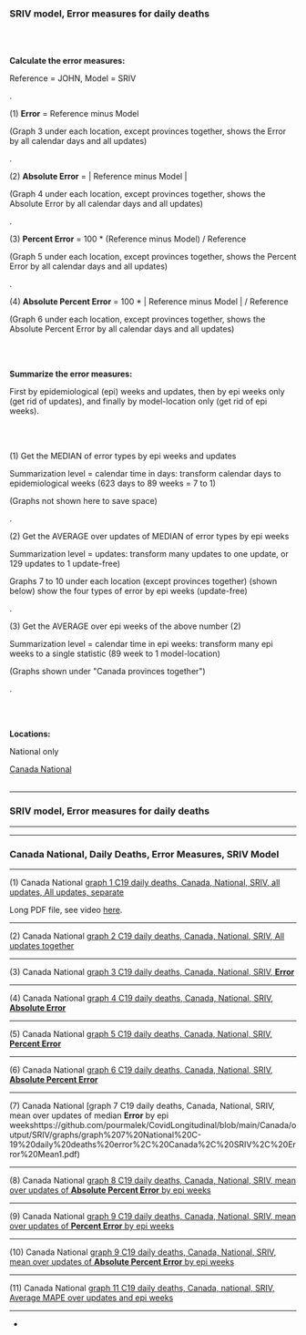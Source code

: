 ### SRIV model, Error measures for daily deaths 

<br/><br/>

**Calculate the error measures:**

Reference = JOHN, Model = SRIV 

.

(1) **Error** = Reference minus Model 

(Graph 3 under each location, except provinces together, shows the Error by all calendar days and all updates)

.

(2) **Absolute Error** = | Reference minus Model | 

(Graph 4 under each location, except provinces together, shows the Absolute Error by all calendar days and all updates)

.

(3) **Percent Error** = 100 * (Reference minus Model) / Reference

(Graph 5 under each location, except provinces together, shows the Percent Error by all calendar days and all updates)

.

(4) **Absolute Percent Error** = 100 * | Reference minus Model | / Reference

(Graph 6 under each location, except provinces together, shows the Absolute Percent Error by all calendar days and all updates)


<br/><br/>

**Summarize the error measures:**

First by epidemiological (epi) weeks and updates, then by epi weeks only (get rid of updates), and finally by model-location only (get rid of epi weeks).

<br/><br/>


(1) Get the MEDIAN of error types by epi weeks and updates

Summarization level = calendar time in days: transform calendar days to epidemiological weeks (623 days to 89 weeks = 7 to 1)

(Graphs not shown here to save space)

.

(2) Get the AVERAGE over updates of MEDIAN of error types by epi weeks

Summarization level = updates: transform many updates to one update, or 129 updates to 1 update-free)

Graphs 7 to 10 under each location (except provinces together) (shown below) show the four types of error by epi weeks (update-free)

.

(3) Get the AVERAGE over epi weeks of the above number (2)

Summarization level = calendar time in epi weeks: transform many epi weeks to a single statistic (89 week to 1 model-location)

(Graphs shown under "Canada provinces together")

.

<br/><br/>


**Locations:**

National only

[Canada National](https://github.com/pourmalek/CovidLongitudinal/tree/main/Canada/output/SRIV#canada-national) 
<br/><br/>


****

### SRIV model, Error measures for daily deaths


****
****

### Canada National, Daily Deaths, Error Measures, SRIV Model

****

(1) Canada National [graph 1 C19 daily deaths, Canada, National, SRIV, all updates, All updates, separate](https://github.com/pourmalek/CovidLongitudinal/blob/main/Canada/output/SRIV/graphs/graph%201%20C19%20daily%20deaths%2C%20Canada%2C%20National%2C%20SRIV%2C%20all%20updates.pdf)

Long PDF file, see video [here]().

****

(2) Canada National [graph 2 C19 daily deaths, Canada, National, SRIV, All updates together](https://github.com/pourmalek/CovidLongitudinal/blob/main/Canada/output/SRIV/graphs/graph%202%20National%20C-19%20daily%20deaths%2C%20Canada%2C%20SRIV%2C%20reference%20scenario%2C%20all%20updates.pdf)


****

(3) Canada National [graph 3 C19 daily deaths, Canada, National, SRIV, **Error**](https://github.com/pourmalek/CovidLongitudinal/blob/main/Canada/output/SRIV/graphs/graph%203%20National%20C-19%20daily%20deaths%20error%2C%20Canada%2C%20SRIV%2C%20all%20updates.pdf)


****

(4) Canada National [graph 4 C19 daily deaths, Canada, National, SRIV, **Absolute Error**](https://github.com/pourmalek/CovidLongitudinal/blob/main/Canada/output/SRIV/graphs/graph%204%20National%20C-19%20daily%20deaths%20absolute%20error%2C%20Canada%2C%20SRIV%2C%20all%20updates.pdf)


****

(5) Canada National [graph 5 C19 daily deaths, Canada, National, SRIV, **Percent Error**](https://github.com/pourmalek/CovidLongitudinal/blob/main/Canada/output/SRIV/graphs/graph%205%20National%20C-19%20daily%20deaths%20percent%20error%2C%20Canada%2C%20SRIV%2C%20all%20updates.pdf)


****

(6) Canada National [graph 6 C19 daily deaths, Canada, National, SRIV, **Absolute Percent Error**](https://github.com/pourmalek/CovidLongitudinal/blob/main/Canada/output/SRIV/graphs/graph%206%20National%20C-19%20daily%20deaths%20absolute%20percent%20error%2C%20Canada%2C%20SRIV%2C%20all%20updates.pdf)


**** 

(7) Canada National [graph 7 C19 daily deaths, Canada, National, SRIV, mean over updates of median **Error** by epi weekshttps://github.com/pourmalek/CovidLongitudinal/blob/main/Canada/output/SRIV/graphs/graph%207%20National%20C-19%20daily%20deaths%20error%2C%20Canada%2C%20SRIV%2C%20Error%20Mean1.pdf)


****

(8) Canada National [graph 8 C19 daily deaths, Canada, National, SRIV, mean over updates of **Absolute Percent Error** by epi weeks](https://github.com/pourmalek/CovidLongitudinal/blob/main/Canada/output/SRIV/graphs/graph%208%20National%20C-19%20daily%20deaths%20error%2C%20Canada%2C%20SRIV%2C%20Absolute%20Error%20Mean1.pdf)


****

(9) Canada National [graph 9 C19 daily deaths, Canada, National, SRIV, mean over updates of **Percent Error** by epi weeks](https://github.com/pourmalek/CovidLongitudinal/blob/main/Canada/output/SRIV/graphs/graph%209%20National%20C-19%20daily%20deaths%20error%2C%20Canada%2C%20SRIV%2C%20Percent%20Error%20Mean1.pdf)


****

(10) Canada National [graph 9 C19 daily deaths, Canada, National, SRIV, mean over updates of **Absolute Percent Error** by epi weeks](https://github.com/pourmalek/CovidLongitudinal/blob/main/Canada/output/SRIV/graphs/graph%2010%20National%20C-19%20daily%20deaths%20error%2C%20Canada%2C%20SRIV%2C%20Absolute%20Percent%20Error%20Mean1.pdf)


****

(11) Canada National [graph 11 C19 daily deaths, Canada, national, SRIV, Average MAPE over updates and epi weeks](https://github.com/pourmalek/CovidLongitudinal/blob/main/Canada/output/SRIV/graphs/graph%2011%20C19%20daily%20deaths%2C%20Canada%2C%20national%2C%20SRIV%2C%20Average%20MAPE.pdf)


****


*







